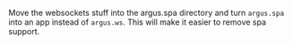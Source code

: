 Move the websockets stuff into the argus.spa directory and turn `argus.spa` into
an app instead of `argus.ws`. This will make it easier to remove spa support.
